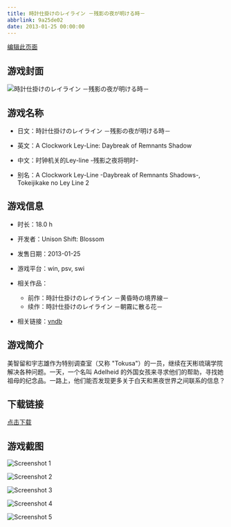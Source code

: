 ```yaml
---
title: 時計仕掛けのレイライン －残影の夜が明ける時－
abbrlink: 9a25de02
date: 2013-01-25 00:00:00
---
```

[编辑此页面](https://github.com/ACG-3/ADV3-source/blob/main/source/_posts/%E6%99%82%E8%A8%88%E4%BB%95%E6%8E%9B%E3%81%91%E3%81%AE%E3%83%AC%E3%82%A4%E3%83%A9%E3%82%A4%E3%83%B3%20%EF%BC%8D%E6%AE%8B%E5%BD%B1%E3%81%AE%E5%A4%9C%E3%81%8C%E6%98%8E%E3%81%91%E3%82%8B%E6%99%82%EF%BC%8D.md)

## 游戏封面

![時計仕掛けのレイライン －残影の夜が明ける時－](https://pan.timero.xyz/d/onedrive/img_lib_001/%E6%99%82%E8%A8%88%E4%BB%95%E6%8E%9B%E3%81%91%E3%81%AE%E3%83%AC%E3%82%A4%E3%83%A9%E3%82%A4%E3%83%B3%20%EF%BC%8D%E6%AE%8B%E5%BD%B1%E3%81%AE%E5%A4%9C%E3%81%8C%E6%98%8E%E3%81%91%E3%82%8B%E6%99%82%EF%BC%8D_cover.avif)


## 游戏名称

- 日文：時計仕掛けのレイライン －残影の夜が明ける時－
- 英文：A Clockwork Ley-Line: Daybreak of Remnants Shadow
- 中文：时钟机关的Ley-line -残影之夜将明时-

- 别名：A Clockwork Ley-Line -Daybreak of Remnants Shadows-, Tokeijikake no Ley Line 2


## 游戏信息

- 时长：18.0 h
- 开发者：Unison Shift: Blossom
- 发售日期：2013-01-25
- 游戏平台：win, psv, swi
- 相关作品：
   - 前作：時計仕掛けのレイライン －黄昏時の境界線－
   - 续作：時計仕掛けのレイライン －朝霧に散る花－

- 相关链接：[vndb](https://vndb.org/v11093)


## 游戏简介

美智留和宇志雄作为特别调查室（又称 "Tokusa"）的一员，继续在天彬琉璃学院解决各种问题。一天，一个名叫 Adelheid 的外国女孩来寻求他们的帮助，寻找她祖母的纪念品。一路上，他们能否发现更多关于白天和黑夜世界之间联系的信息？




## 下载链接

[点击下载](https://pan.timero.xyz/onedrive/adv_lib_001/%E6%99%82%E8%A8%88%E4%BB%95%E6%8E%9B%E3%81%91%E3%81%AE%E3%83%AC%E3%82%A4%E3%83%A9%E3%82%A4%E3%83%B3%20%EF%BC%8D%E6%AE%8B%E5%BD%B1%E3%81%AE%E5%A4%9C%E3%81%8C%E6%98%8E%E3%81%91%E3%82%8B%E6%99%82%EF%BC%8D)


## 游戏截图


![Screenshot 1](https://pan.timero.xyz/d/onedrive/img_lib_001/%E6%99%82%E8%A8%88%E4%BB%95%E6%8E%9B%E3%81%91%E3%81%AE%E3%83%AC%E3%82%A4%E3%83%A9%E3%82%A4%E3%83%B3%20%EF%BC%8D%E6%AE%8B%E5%BD%B1%E3%81%AE%E5%A4%9C%E3%81%8C%E6%98%8E%E3%81%91%E3%82%8B%E6%99%82%EF%BC%8D_Screenshot_1.avif)

![Screenshot 2](https://pan.timero.xyz/d/onedrive/img_lib_001/%E6%99%82%E8%A8%88%E4%BB%95%E6%8E%9B%E3%81%91%E3%81%AE%E3%83%AC%E3%82%A4%E3%83%A9%E3%82%A4%E3%83%B3%20%EF%BC%8D%E6%AE%8B%E5%BD%B1%E3%81%AE%E5%A4%9C%E3%81%8C%E6%98%8E%E3%81%91%E3%82%8B%E6%99%82%EF%BC%8D_Screenshot_2.avif)

![Screenshot 3](https://pan.timero.xyz/d/onedrive/img_lib_001/%E6%99%82%E8%A8%88%E4%BB%95%E6%8E%9B%E3%81%91%E3%81%AE%E3%83%AC%E3%82%A4%E3%83%A9%E3%82%A4%E3%83%B3%20%EF%BC%8D%E6%AE%8B%E5%BD%B1%E3%81%AE%E5%A4%9C%E3%81%8C%E6%98%8E%E3%81%91%E3%82%8B%E6%99%82%EF%BC%8D_Screenshot_3.avif)

![Screenshot 4](https://pan.timero.xyz/d/onedrive/img_lib_001/%E6%99%82%E8%A8%88%E4%BB%95%E6%8E%9B%E3%81%91%E3%81%AE%E3%83%AC%E3%82%A4%E3%83%A9%E3%82%A4%E3%83%B3%20%EF%BC%8D%E6%AE%8B%E5%BD%B1%E3%81%AE%E5%A4%9C%E3%81%8C%E6%98%8E%E3%81%91%E3%82%8B%E6%99%82%EF%BC%8D_Screenshot_4.avif)

![Screenshot 5](https://pan.timero.xyz/d/onedrive/img_lib_001/%E6%99%82%E8%A8%88%E4%BB%95%E6%8E%9B%E3%81%91%E3%81%AE%E3%83%AC%E3%82%A4%E3%83%A9%E3%82%A4%E3%83%B3%20%EF%BC%8D%E6%AE%8B%E5%BD%B1%E3%81%AE%E5%A4%9C%E3%81%8C%E6%98%8E%E3%81%91%E3%82%8B%E6%99%82%EF%BC%8D_Screenshot_5.avif)

